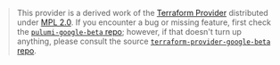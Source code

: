 > This provider is a derived work of the [Terraform Provider](https://github.com/terraform-providers/terraform-provider-google-beta)
> distributed under [MPL 2.0](https://www.mozilla.org/en-US/MPL/2.0/). If you encounter a bug or missing feature,
> first check the [`pulumi-google-beta` repo](/issues); however, if that doesn't turn up anything,
> please consult the source [`terraform-provider-google-beta` repo](https://github.com/terraform-providers/terraform-provider-google-beta/issues).
